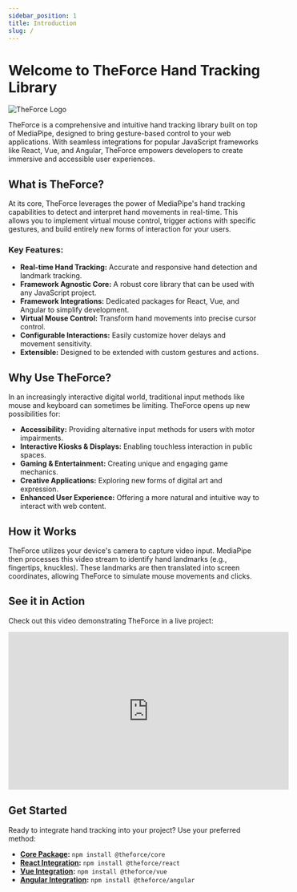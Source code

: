 ```yaml
---
sidebar_position: 1
title: Introduction
slug: /
---
```



# Welcome to TheForce Hand Tracking Library

<img src="/img/theforce-logo.png" alt="TheForce Logo"  />
  
TheForce is a comprehensive and intuitive hand tracking library built on top of MediaPipe, designed to bring gesture-based control to your web applications. With seamless integrations for popular JavaScript frameworks like React, Vue, and Angular, TheForce empowers developers to create immersive and accessible user experiences.


## What is TheForce?

At its core, TheForce leverages the power of MediaPipe's hand tracking capabilities to detect and interpret hand movements in real-time. This allows you to implement virtual mouse control, trigger actions with specific gestures, and build entirely new forms of interaction for your users.

### Key Features:

*   **Real-time Hand Tracking:** Accurate and responsive hand detection and landmark tracking.
*   **Framework Agnostic Core:** A robust core library that can be used with any JavaScript project.
*   **Framework Integrations:** Dedicated packages for React, Vue, and Angular to simplify development.
*   **Virtual Mouse Control:** Transform hand movements into precise cursor control.
*   **Configurable Interactions:** Easily customize hover delays and movement sensitivity.
*   **Extensible:** Designed to be extended with custom gestures and actions.

## Why Use TheForce?

In an increasingly interactive digital world, traditional input methods like mouse and keyboard can sometimes be limiting. TheForce opens up new possibilities for:

*   **Accessibility:** Providing alternative input methods for users with motor impairments.
*   **Interactive Kiosks & Displays:** Enabling touchless interaction in public spaces.
*   **Gaming & Entertainment:** Creating unique and engaging game mechanics.
*   **Creative Applications:** Exploring new forms of digital art and expression.
*   **Enhanced User Experience:** Offering a more natural and intuitive way to interact with web content.

## How it Works

TheForce utilizes your device's camera to capture video input. MediaPipe then processes this video stream to identify hand landmarks (e.g., fingertips, knuckles). These landmarks are then translated into screen coordinates, allowing TheForce to simulate mouse movements and clicks.

## See it in Action

Check out this video demonstrating TheForce in a live project:

<iframe width="560" height="315" src="https://www.youtube.com/embed/qoimrV3c0v4" title="TheForce Demo" frameborder="0" allow="accelerometer; autoplay; clipboard-write; encrypted-media; gyroscope; picture-in-picture; web-share" referrerpolicy="strict-origin-when-cross-origin" allowfullscreen></iframe>


## Get Started

Ready to integrate hand tracking into your project? Use your preferred method:
*   **[Core Package](https://www.npmjs.com/package/@theforce/core):** `npm install @theforce/core`
*   **[React Integration](https://www.npmjs.com/package/@theforce/react):** `npm install @theforce/react`
*   **[Vue Integration](https://www.npmjs.com/package/@theforce/vue):** `npm install @theforce/vue`
*   **[Angular Integration](https://www.npmjs.com/package/@theforce/angular):** `npm install @theforce/angular`
